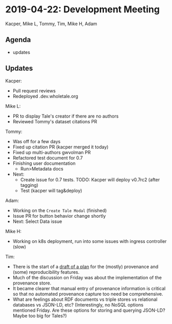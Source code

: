 2019-04-22: Development Meeting
===============================
Kacper, Mike L, Tommy, Tim, Mike H, Adam

Agenda
------

* updates

Updates
-------

Kacper:

* Pull request reviews
* Redeployed .dev.wholetale.org

Mike L:

* PR to display Tale's creator if there are no authors
* Reviewed Tommy's dataset citations PR

Tommy:

* Was off for a few days
* Fixed up citation PR (kacper merged it today)
* Fixed up multi-authors gwvolman PR
* Refactored test document for 0.7
* Finishing user documentation
    * Run>Metadata docs
* Next:
    * Create issue for 0.7 tests. TODO: Kacper will deploy v0.7rc2 (after tagging)
    * Test (kacper will tag&deploy)
    
Adam:

* Working on the `Create Tale Modal` (finished)
* Issue PR for button behavior change shortly
* Next: Select Data issue

Mike H:

* Working on k8s deployment, run into some issues with ingress controller (slow) 

Tim:

* There is the start of a [draft of a plan](https://docs.google.com/document/d/12t0G7-Y5EjX2yZelbj1TG2UjN7s2m0dH9HmS9pkN0JI/edit?usp=sharing) for the (mostly) provenance and (some) reproducibility features.
* Much of the discussion on Friday was about the implementation of the provenance store.
* It became clearer that manual entry of provenance information is critical so that no automated provenance capture too need be comprehensive.
* What are feelings about RDF documents vs triple stores vs relational databases vs JSON-LD, etc?  (Interestingly, no NoSQL options mentioned Friday. Are these options for storing and querying JSON-LD?  Maybe too big for Tales?)
